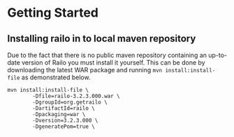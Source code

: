 # Getting Started

## Installing railo in to local maven repository

Due to the fact that there is no public maven repository containing an
up-to-date version of Railo you must install it yourself. This can be done by
downloading the latest WAR package and running `mvn install:install-file` as
demonstrated below.

    mvn install:install-file \
            -Dfile=railo-3.2.3.000.war \
            -DgroupId=org.getrailo \
            -DartifactId=railo \
            -Dpackaging=war \
            -Dversion=3.2.3.000 \
            -DgeneratePom=true \